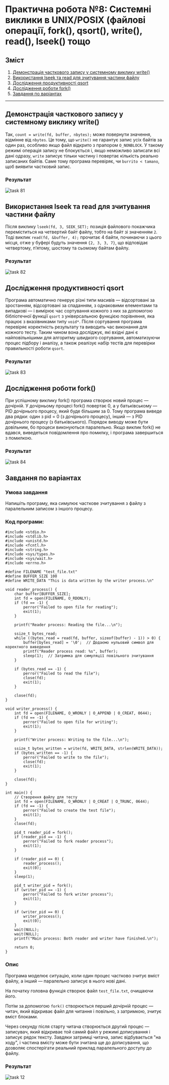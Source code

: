 # Практична робота №8:  Системні виклики в UNIX/POSIX (файлові операції, fork(), qsort(), write(), read(), lseek() тощо

## Зміст
1. [Демонстрація часткового запису у системному виклику write()](#демонстрація-часткового-запису-у-системному-виклику-write())
2. [Використання lseek та read для зчитування частини файлу](#використання-lseek-та-read-для-зчитування-частини-файлу)
3. [Дослідження продуктивності qsort](#дослідження-продуктивності-qsort)
4. [Дослідження роботи fork()](#дослідження-роботи-fork())
5. [Завдання по варіантах](#завдання-по-варіантах)

---
## Демонстрація часткового запису у системному виклику write()

Так, `count = write(fd, buffer, nbytes);` може повернути значення, відмінне від `nbytes`. Це тому, що `write()` не гарантує запис усіх байтів за один раз, особливо якщо файл відкрито з прапором `O_NONBLOCK`. У такому режимі операція запису не блокується і, якщо неможливо записати всі дані одразу, `write` записує тільки частину і повертає кількість реально записаних байтів. Саме тому програма перевіряє, чи `burrito < tamano`, щоб виявити частковий запис.

### Результат
![task 81](task8.1.png)


## Використання lseek та read для зчитування частини файлу

Після виклику `lseek(fd, 3, SEEK_SET);` позиція файлового покажчика переміститься на четвертий байт файлу, тобто на байт зі значенням `2`. Тоді виклик `read(fd, &buffer, 4);` прочитає 4 байти, починаючи з цього місця, отже у буфері будуть значення `{2, 3, 3, 7}`, що відповідає четвертому, п’ятому, шостому та сьомому байтам файлу.

### Результат
![task 82](task8.2.png)

## Дослідження продуктивності qsort

Програма автоматично генерує різні типи масивів — відсортовані за зростанням, відсортовані за спаданням, з однаковими елементами та випадкові — і вимірює час сортування кожного з них за допомогою бібліотечної функції `qsort` з універсальною функцією порівняння, яка працює з вказівниками типу `void*`. Після сортування програма перевіряє коректність результату та виводить час виконання для кожного тесту. Таким чином вона досліджує, які вхідні дані є найповільнішими для алгоритму швидкого сортування, автоматизуючи процес підбору і аналізу, а також реалізує набір тестів для перевірки правильності роботи `qsort`.

### Результат
![task 83](task8.3.png)

## Дослідження роботи fork()

При успішному виклику fork() програма створює новий процес — дочірній. У дочірньому процесі fork() повертає 0, а у батьківському — PID дочірнього процесу, який буде більшим за 0. Тому програма виведе два рядки: один з pid = 0 (з дочірнього процесу), інший — з PID дочірнього процесу (з батьківського). Порядок виводу може бути довільним, бо процеси виконуються паралельно. Якщо виклик fork() не вдався, виведеться повідомлення про помилку, і програма завершиться з помилкою.

### Результат
![task 84](task8.4.png)

## Завдання по варіантах

### Умова завдання
Напишіть програму, яка симулює часткове зчитування з файлу з паралельним записом з іншого процесу.

### Код програми:
```
#include <stdio.h>
#include <stdlib.h>
#include <unistd.h>
#include <fcntl.h>
#include <string.h>
#include <sys/types.h>
#include <sys/wait.h>
#include <errno.h>

#define FILENAME "test_file.txt"
#define BUFFER_SIZE 100
#define WRITE_DATA "This is data written by the writer process.\n"

void reader_process() {
    char buffer[BUFFER_SIZE];
    int fd = open(FILENAME, O_RDONLY);
    if (fd == -1) {
        perror("Failed to open file for reading");
        exit(1);
    }

    printf("Reader process: Reading the file...\n");

    ssize_t bytes_read;
    while ((bytes_read = read(fd, buffer, sizeof(buffer) - 1)) > 0) {
        buffer[bytes_read] = '\0';  // Додаємо нульовий символ для коректного виведення
        printf("Reader process read: %s", buffer);
        sleep(1);  // Затримка для симуляції повільного зчитування
    }

    if (bytes_read == -1) {
        perror("Failed to read the file");
        close(fd);
        exit(1);
    }

    close(fd);
}

void writer_process() {
    int fd = open(FILENAME, O_WRONLY | O_APPEND | O_CREAT, 0644);
    if (fd == -1) {
        perror("Failed to open file for writing");
        exit(1);
    }

    printf("Writer process: Writing to the file...\n");

    ssize_t bytes_written = write(fd, WRITE_DATA, strlen(WRITE_DATA));
    if (bytes_written == -1) {
        perror("Failed to write to the file");
        close(fd);
        exit(1);
    }

    close(fd);
}

int main() {
    // Створення файлу для тесту
    int fd = open(FILENAME, O_WRONLY | O_CREAT | O_TRUNC, 0644);
    if (fd == -1) {
        perror("Failed to create the test file");
        exit(1);
    }
    close(fd);

    pid_t reader_pid = fork();
    if (reader_pid == -1) {
        perror("Failed to fork reader process");
        exit(1);
    }

    if (reader_pid == 0) {
        reader_process();
        exit(0);
    }
    sleep(1);

    pid_t writer_pid = fork();
    if (writer_pid == -1) {
        perror("Failed to fork writer process");
        exit(1);
    }

    if (writer_pid == 0) {
        writer_process();
        exit(0);
    }
    wait(NULL);
    wait(NULL);
    printf("Main process: Both reader and writer have finished.\n");

    return 0;
}
```

### Опис
Програма моделює ситуацію, коли один процес частково зчитує вміст файлу, а інший — паралельно записує в нього нові дані. 

На початку головна функція створює файл `test_file.txt`, очищаючи його. 

Потім за допомогою `fork()` створюється перший дочірній процес — читач, який відкриває файл для читання і повільно, з затримкою, зчитує вміст блоками. 

Через секунду після старту читача створюється другий процес — записувач, який відкриває той самий файл у режимі дописування і записує рядок тексту. Завдяки затримці читача, запис відбувається "на ходу", і частина вмісту може бути зчитана ще до дописування, що дозволяє спостерігати реальний приклад паралельного доступу до файлу. 

### Результат
![task 12](task12.png)





